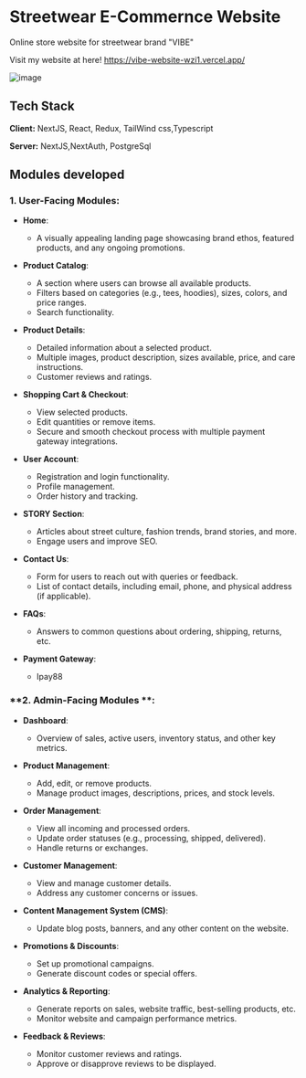 # Streetwear E-Commernce Website
Online store website for streetwear brand "VIBE"

Visit my website at here!
https://vibe-website-wzi1.vercel.app/

![image](https://github.com/ckyong826/Online-Store/assets/118044421/27028bea-176f-42ab-aaa4-57a0021127d4)

## Tech Stack

**Client:** NextJS, React, Redux, TailWind css,Typescript

**Server:** NextJS,NextAuth, PostgreSql

## Modules developed

### **1. User-Facing Modules:**

- **Home**: 
  - A visually appealing landing page showcasing brand ethos, featured products, and any ongoing promotions.

- **Product Catalog**: 
  - A section where users can browse all available products.
  - Filters based on categories (e.g., tees, hoodies), sizes, colors, and price ranges.
  - Search functionality.

- **Product Details**:
  - Detailed information about a selected product.
  - Multiple images, product description, sizes available, price, and care instructions.
  - Customer reviews and ratings.

- **Shopping Cart & Checkout**:
  - View selected products.
  - Edit quantities or remove items.
  - Secure and smooth checkout process with multiple payment gateway integrations.

- **User Account**:
  - Registration and login functionality.
  - Profile management.
  - Order history and tracking.

- **STORY Section**:
  - Articles about street culture, fashion trends, brand stories, and more.
  - Engage users and improve SEO.

- **Contact Us**:
  - Form for users to reach out with queries or feedback.
  - List of contact details, including email, phone, and physical address (if applicable).
  
- **FAQs**:
  - Answers to common questions about ordering, shipping, returns, etc.

- **Payment Gateway**:
  - Ipay88

### **2. Admin-Facing Modules **:

- **Dashboard**:
  - Overview of sales, active users, inventory status, and other key metrics.

- **Product Management**:
  - Add, edit, or remove products.
  - Manage product images, descriptions, prices, and stock levels.

- **Order Management**:
  - View all incoming and processed orders.
  - Update order statuses (e.g., processing, shipped, delivered).
  - Handle returns or exchanges.

- **Customer Management**:
  - View and manage customer details.
  - Address any customer concerns or issues.

- **Content Management System (CMS)**:
  - Update blog posts, banners, and any other content on the website.

- **Promotions & Discounts**:
  - Set up promotional campaigns.
  - Generate discount codes or special offers.

- **Analytics & Reporting**:
  - Generate reports on sales, website traffic, best-selling products, etc.
  - Monitor website and campaign performance metrics.

- **Feedback & Reviews**:
  - Monitor customer reviews and ratings.
  - Approve or disapprove reviews to be displayed.

